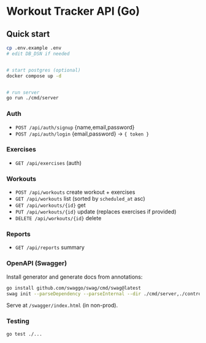 # Workout Tracker API (Go)


## Quick start
```bash
cp .env.example .env
# edit DB_DSN if needed


# start postgres (optional)
docker compose up -d


# run server
go run ./cmd/server
```


### Auth
- `POST /api/auth/signup` {name,email,password}
- `POST /api/auth/login` {email,password} → `{ token }`


### Exercises
- `GET /api/exercises` (auth)


### Workouts
- `POST /api/workouts` create workout + exercises
- `GET /api/workouts` list (sorted by `scheduled_at` asc)
- `GET /api/workouts/{id}` get
- `PUT /api/workouts/{id}` update (replaces exercises if provided)
- `DELETE /api/workouts/{id}` delete


### Reports
- `GET /api/reports` summary


### OpenAPI (Swagger)
Install generator and generate docs from annotations:
```bash
go install github.com/swaggo/swag/cmd/swag@latest
swag init --parseDependency --parseInternal --dir ./cmd/server,./controllers --output ./docs
```
Serve at `/swagger/index.html` (in non-prod).


### Testing
```bash
go test ./...
```